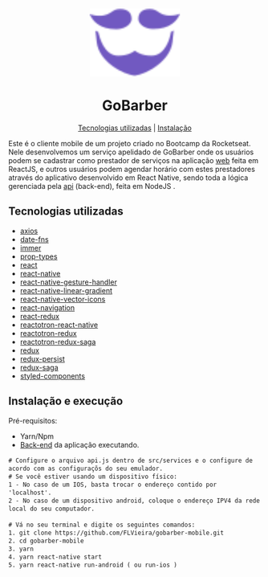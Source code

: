 <h1 align="center">
<img src="logo-purple.svg" width="180"/>

<br />
<br />
GoBarber 
</h1>

<p align="center">
  <a href="#tecnologias-utilizadas">Tecnologias utilizadas</a> |
  <a href="#instalação-e-execução">Instalação</a> 
</p>

Este é o cliente mobile de um projeto criado no Bootcamp da Rocketseat. Nele desenvolvemos um serviço apelidado de GoBarber onde os usuários podem se cadastrar como prestador de serviços na aplicação [web](https://github.com/FLVieira/gobarber-front) feita em ReactJS, e outros usuários podem agendar horário com estes prestadores através do aplicativo desenvolvido em React Native, sendo toda a lógica gerenciada pela [api](https://github.com/FLVieira/gobarber-api) (back-end), feita em NodeJS .

## Tecnologias utilizadas

- [axios](https://github.com/axios/axios)
- [date-fns](https://github.com/date-fns/date-fns)
- [immer](https://github.com/immerjs/immer)
- [prop-types](https://github.com/facebook/prop-types)
- [react](https://github.com/facebook/react)
- [react-native](https://github.com/facebook/react-native)
- [react-native-gesture-handler](https://github.com/kmagiera/react-native-gesture-handler)
- [react-native-linear-gradient](https://github.com/react-native-community/react-native-linear-gradient)
- [react-native-vector-icons](https://github.com/oblador/react-native-vector-icons)
- [react-navigation](https://github.com/react-navigation/react-navigation)
- [react-redux](https://github.com/reduxjs/react-redux)
- [reactotron-react-native](https://github.com/infinitered/reactotron-react-native)
- [reactotron-redux](https://github.com/infinitered/reactotron-redux)
- [reactotron-redux-saga](https://github.com/infinitered/reactotron-redux-saga)
- [redux](https://github.com/reduxjs/redux)
- [redux-persist](https://github.com/rt2zz/redux-persist)
- [redux-saga](https://github.com/redux-saga/redux-saga)
- [styled-components](https://github.com/styled-components/styled-components)

## Instalação e execução

Pré-requisitos:

- Yarn/Npm
- [Back-end](https://github.com/FLVieira/gobarber-api) da aplicação executando.

```
# Configure o arquivo api.js dentro de src/services e o configure de acordo com as configuraçõs do seu emulador. 
# Se você estiver usando um dispositivo físico:
1 - No caso de um IOS, basta trocar o endereço contido por 'localhost'.
2 - No caso de um dispositivo android, coloque o endereço IPV4 da rede local do seu computador.

# Vá no seu terminal e digite os seguintes comandos:
1. git clone https://github.com/FLVieira/gobarber-mobile.git
2. cd gobarber-mobile
3. yarn 
4. yarn react-native start
5. yarn react-native run-android ( ou run-ios )
```
